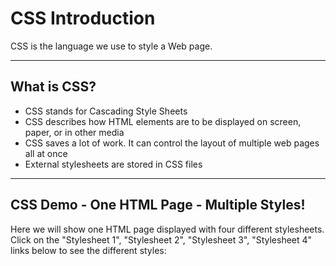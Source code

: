 # CSS  Introduction

CSS is the language we use to style a Web page.

----------

## What is CSS?

-   CSS stands for Cascading Style Sheets
-   CSS describes how HTML elements are to be displayed on screen, paper, or in other media
-   CSS saves a lot of work. It can control the layout of multiple web pages all at once
-   External stylesheets are stored in CSS files

----------

## CSS Demo - One HTML Page - Multiple Styles!

Here we will show one HTML page displayed with four different stylesheets. Click on the "Stylesheet 1", "Stylesheet 2", "Stylesheet 3", "Stylesheet 4" links below to see the different styles: